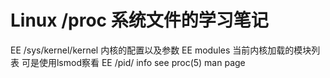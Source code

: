 # Linux /proc 系统文件的学习笔记

EE /sys/kernel/kernel  内核的配置以及参数
EE modules 当前内核加载的模块列表 可是使用lsmod察看
EE /pid/ info see  proc(5) man page


